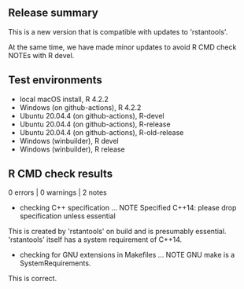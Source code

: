 ## Release summary

This is a new version that is compatible with updates to 'rstantools'.

At the same time, we have made minor updates to avoid R CMD check NOTEs with R devel. 

## Test environments

* local macOS install, R 4.2.2
* Windows (on github-actions), R 4.2.2
* Ubuntu 20.04.4 (on github-actions), R-devel
* Ubuntu 20.04.4 (on github-actions), R-release
* Ubuntu 20.04.4 (on github-actions), R-old-release
* Windows (winbuilder), R devel
* Windows (winbuilder), R release

## R CMD check results

0 errors | 0 warnings | 2 notes

* checking C++ specification ... NOTE
  Specified C++14: please drop specification unless essential
  
This is created by 'rstantools' on build and is presumably essential.
'rstantools' itself has a system requirement of C++14.

* checking for GNU extensions in Makefiles ... NOTE
  GNU make is a SystemRequirements.
  
This is correct.
